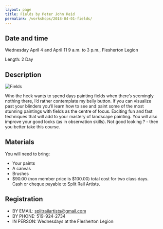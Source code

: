 ```yaml
---
layout: page
title: Fields by Peter John Reid
permalink: /workshops/2018-04-01-fields/
---
```

## Date and time
Wednesday April 4 and April 11
9 a.m. to 3 p.m., Flesherton Legion 

Length: 2 Day

## Description

![Fields](../fields.jpg)

 Who the heck wants to spend days painting fields when there’s seemingly nothing there, I’d rather contemplate my belly button. If you can visualize past your blinders you’ll learn how to see and paint some of the most stunning paintings with fields as the centre of focus. Exciting fun and fast techniques that will add to your mastery of landscape painting. You will also improve your good looks (as in observation skills). Not good looking ? - then you better take this course.

## Materials
You will need to bring:
* Your paints
* A canvas
* Brushes
* $90.00 (non member price is $100.00) total cost for two class days. Cash or cheque payable to Split Rail Artists.

## Registration
* BY EMAIL: <splitrailartists@gmail.com>
* BY PHONE: 519-924-2734
* IN PERSON: Wednesdays at the Flesherton Legion

